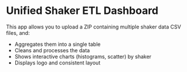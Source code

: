 # Unified Shaker ETL Dashboard

This app allows you to upload a ZIP containing multiple shaker data CSV files, and:
- Aggregates them into a single table
- Cleans and processes the data
- Shows interactive charts (histograms, scatter) by shaker
- Displays logo and consistent layout

